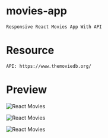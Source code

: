 # movies-app

    Responsive React Movies App With API

# Resource

    API: https://www.themoviedb.org/

# Preview

![React Movies](https://user-images.githubusercontent.com/76922296/156870941-95775569-4d1d-40a1-80b5-d44cad37de81.png)

![React Movies](https://user-images.githubusercontent.com/76922296/156870951-c21df3ee-75d0-4bbf-9b61-cb31a838be51.png)

![React Movies](https://user-images.githubusercontent.com/76922296/156870957-d83ad1e5-10b8-41a5-954c-d2d50b190433.png)
